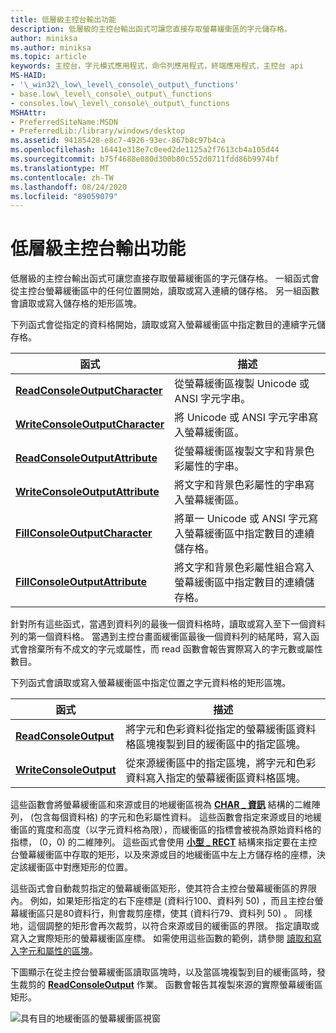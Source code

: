```yaml
---
title: 低層級主控台輸出功能
description: 低層級的主控台輸出函式可讓您直接存取螢幕緩衝區的字元儲存格。
author: miniksa
ms.author: miniksa
ms.topic: article
keywords: 主控台，字元模式應用程式，命令列應用程式，終端應用程式，主控台 api
MS-HAID:
- '\_win32\_low\_level\_console\_output\_functions'
- base.low\_level\_console\_output\_functions
- consoles.low\_level\_console\_output\_functions
MSHAttr:
- PreferredSiteName:MSDN
- PreferredLib:/library/windows/desktop
ms.assetid: 94185428-e8c7-4926-93ec-867b8c97b4ca
ms.openlocfilehash: 16441e318e7c0eed2de1125a2f7613cb4a105d44
ms.sourcegitcommit: b75f4688e080d300b80c552d0711fdd86b9974bf
ms.translationtype: MT
ms.contentlocale: zh-TW
ms.lasthandoff: 08/24/2020
ms.locfileid: "89059079"
---
```

# <a name="low-level-console-output-functions"></a>低層級主控台輸出功能


低層級的主控台輸出函式可讓您直接存取螢幕緩衝區的字元儲存格。 一組函式會從主控台螢幕緩衝區中的任何位置開始，讀取或寫入連續的儲存格。 另一組函數會讀取或寫入儲存格的矩形區塊。

下列函式會從指定的資料格開始，讀取或寫入螢幕緩衝區中指定數目的連續字元儲存格。


| 函式                                                           | 描述                                                                                                             |
|--------------------------------------------------------------------|-------------------------------------------------------------------------------------------------------------------------|
| [**ReadConsoleOutputCharacter**](readconsoleoutputcharacter.md)   | 從螢幕緩衝區複製 Unicode 或 ANSI 字元字串。                                                     |
| [**WriteConsoleOutputCharacter**](writeconsoleoutputcharacter.md) | 將 Unicode 或 ANSI 字元字串寫入螢幕緩衝區。                                                       |
| [**ReadConsoleOutputAttribute**](readconsoleoutputattribute.md)   | 從螢幕緩衝區複製文字和背景色彩屬性的字串。                                           |
| [**WriteConsoleOutputAttribute**](writeconsoleoutputattribute.md) | 將文字和背景色彩屬性的字串寫入螢幕緩衝區。                                             |
| [**FillConsoleOutputCharacter**](fillconsoleoutputcharacter.md)   | 將單一 Unicode 或 ANSI 字元寫入螢幕緩衝區中指定數目的連續儲存格。                |
| [**FillConsoleOutputAttribute**](fillconsoleoutputattribute.md)   | 將文字和背景色彩屬性組合寫入螢幕緩衝區中指定數目的連續儲存格。 |


針對所有這些函式，當遇到資料列的最後一個資料格時，讀取或寫入至下一個資料列的第一個資料格。 當遇到主控台畫面緩衝區最後一個資料列的結尾時，寫入函式會捨棄所有不成文的字元或屬性，而 read 函數會報告實際寫入的字元數或屬性數目。

下列函式會讀取或寫入螢幕緩衝區中指定位置之字元資料格的矩形區塊。


| 函式                                         | 描述                                                                                                               |
|--------------------------------------------------|---------------------------------------------------------------------------------------------------------------------------|
| [**ReadConsoleOutput**](readconsoleoutput.md)   | 將字元和色彩資料從指定的螢幕緩衝區資料格區塊複製到目的緩衝區中的指定區塊。 |
| [**WriteConsoleOutput**](writeconsoleoutput.md) | 從來源緩衝區中的指定區塊，將字元和色彩資料寫入指定的螢幕緩衝區資料格區塊。        |



這些函數會將螢幕緩衝區和來源或目的地緩衝區視為 [**CHAR \_ 資訊**](char-info-str.md) 結構的二維陣列， (包含每個資料格) 的字元和色彩屬性資料。 這些函數會指定來源或目的地緩衝區的寬度和高度（以字元資料格為限），而緩衝區的指標會被視為原始資料格的指標， (0，0) 的二維陣列。 這些函式會使用 [**小型 \_ RECT**](small-rect-str.md) 結構來指定要在主控台螢幕緩衝區中存取的矩形，以及來源或目的地緩衝區中左上方儲存格的座標，決定該緩衝區中對應矩形的位置。

這些函式會自動裁剪指定的螢幕緩衝區矩形，使其符合主控台螢幕緩衝區的界限內。 例如，如果矩形指定的右下座標是 (資料行100、資料列 50) ，而且主控台螢幕緩衝區只是80資料行，則會裁剪座標，使其 (資料行79、資料列 50) 。 同樣地，這個調整的矩形會再次裁剪，以符合來源或目的緩衝區的界限。 指定讀取或寫入之實際矩形的螢幕緩衝區座標。 如需使用這些函數的範例，請參閱 [讀取和寫入字元和屬性的區塊](reading-and-writing-blocks-of-characters-and-attributes.md)。

下圖顯示在從主控台螢幕緩衝區讀取區塊時，以及當區塊複製到目的緩衝區時，發生裁剪的 [**ReadConsoleOutput**](readconsoleoutput.md) 作業。 函數會報告其複製來源的實際螢幕緩衝區矩形。

![具有目的地緩衝區的螢幕緩衝區視窗](images/cscon-03.png)








